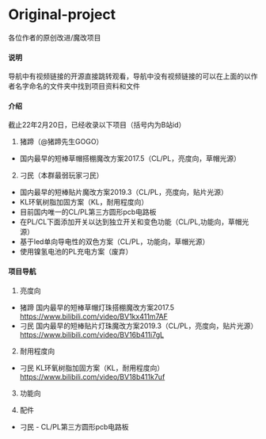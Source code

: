 # Original-project
各位作者的原创改进/魔改项目

#### 说明
导航中有视频链接的开源直接跳转观看，导航中没有视频链接的可以在上面的以作者名字命名的文件夹中找到项目资料和文件
#### 介绍
截止22年2月20日，已经收录以下项目（括号内为B站id）<br>
1. 猪蹄（@猪蹄先生GOGO）
- 国内最早的短棒草帽搭棚魔改方案2017.5（CL/PL，亮度向，草帽光源）

2. 刁民（本群最弱玩家刁民）
- 国内最早的短棒贴片魔改方案2019.3（CL/PL，亮度向，贴片光源）
- KL环氧树脂加固方案（KL，耐用程度向）
- 目前国内唯一的CL/PL第三方圆形pcb电路板
- 在PL/CL下面添加开关以达到独立开关和变色功能（CL/PL,功能向，草帽光源）
- 基于led单向导电性的双色方案（CL/PL，功能向，草帽光源）
- 使用镍氢电池的PL充电方案（废弃）



#### 项目导航
1. 亮度向
-  猪蹄 国内最早的短棒草帽灯珠搭棚魔改方案2017.5 https://www.bilibili.com/video/BV1kx411m7AF
-  刁民 国内最早的短棒贴片灯珠魔改方案2019.3（CL/PL，亮度向，贴片光源）https://www.bilibili.com/video/BV16b411i7gL

2. 耐用程度向
-  刁民 KL环氧树脂加固方案（KL，耐用程度向）https://www.bilibili.com/video/BV18b411k7uf
 
3. 功能向


4. 配件
- 刁民 - CL/PL第三方圆形pcb电路板 
